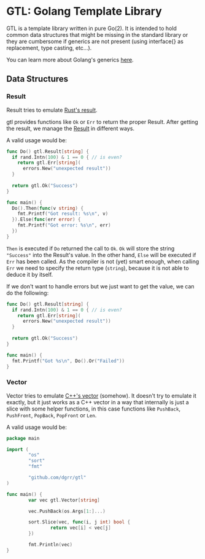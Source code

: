# GTL: Golang Template Library

GTL is a template library written in pure Go(2).
It is intended to hold common data structures that might be missing in the standard library
or they are cumbersome if generics are not present (using interface{} as replacement, type casting, etc...).

You can learn more about Golang's generics [here](https://go.googlesource.com/proposal/+/refs/heads/master/design/43651-type-parameters.md).

## Data Structures

### Result

Result tries to emulate [Rust's result](https://doc.rust-lang.org/std/result/).

gtl provides functions like `Ok` or `Err` to return the proper Result. After getting the result,
we manage the [Result](https://github.com/dgrr/gtl/blob/master/result.go2#L4) in different ways.

A valid usage would be:
```go
func Do() gtl.Result[string] {
  if rand.Intn(100) & 1 == 0 { // is even?
    return gtl.Err[string](
      errors.New("unexpected result"))
  }
  
  return gtl.Ok("Success")
}

func main() {
  Do().Then(func(v string) {
    fmt.Printf("Got result: %s\n", v)
  }).Else(func(err error) {
    fmt.Printf("Got error: %s\n", err)
  })
}
```

`Then` is executed if `Do` returned the call to `Ok`. `Ok` will store the string `"Success"`
into the Result's value. In the other hand, `Else` will be executed if `Err` has been called.
As the compiler is not (yet) smart enough, when calling `Err` we need to specify the return type (`string`),
because it is not able to deduce it by itself.

If we don't want to handle errors but we just want to get the value, we can do the following:
```go
func Do() gtl.Result[string] {
  if rand.Intn(100) & 1 == 0 { // is even?
    return gtl.Err[string](
      errors.New("unexpected result"))
  }
  
  return gtl.Ok("Success")
}

func main() {
  fmt.Printf("Got %s\n", Do().Or("Failed"))
}
```


### Vector

Vector tries to emulate [C++'s vector](https://en.cppreference.com/w/cpp/container/vector) (somehow).
It doesn't try to emulate it exactly, but it just works as a C++ vector in a way that internally is just
a slice with some helper functions, in this case functions like `PushBack`, `PushFront`, `PopBack`, `PopFront` or `Len`.

A valid usage would be:
```go
package main

import (
        "os"
        "sort"
        "fmt"

        "github.com/dgrr/gtl"
)

func main() {
        var vec gtl.Vector[string]

        vec.PushBack(os.Args[1:]...)

        sort.Slice(vec, func(i, j int) bool {
                return vec[i] < vec[j]
        })

        fmt.Println(vec)
}
```
